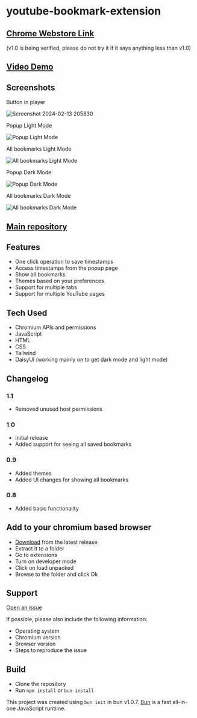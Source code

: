 # youtube-bookmark-extension

## [Chrome Webstore Link](https://chromewebstore.google.com/detail/olhnmcfjcgfmdppcgkmmcbndjlejhjhj/preview?hl=en-GB&authuser=0)


(v1.0 is being verified, please do not try it if it says anything less than v1.0)

## [Video Demo](https://www.youtube.com/watch?v=0n809nd4Zu4&t=2840s)

## Screenshots

Button in player

![Screenshot 2024-02-13 205830](https://github.com/MDAEJA/Assigment_MCT-4_chrome_extension/assets/149299483/66ad9210-7776-4cd2-9364-974eede54add)


Popup Light Mode

![Popup Light Mode](![image](https://github.com/MDAEJA/Assigment_MCT-4_chrome_extension/assets/149299483/05da615c-e0b4-4046-b6be-5c2f57d90b7e)
)

All bookmarks Light Mode

![All bookmarks Light Mode](https://github.com/shah9380/TeamUnityBase/assets/25417313/b0e58b0c-52f9-4419-9323-62496e89e619)

Popup Dark Mode

![Popup Dark Mode](![image](https://github.com/MDAEJA/Assigment_MCT-4_chrome_extension/assets/149299483/a6f29a51-7662-4f00-8143-c03e5b50588b)
)

All bookmarks Dark Mode

![All bookmarks Dark Mode](![image](https://github.com/MDAEJA/Assigment_MCT-4_chrome_extension/assets/149299483/79ccb17e-4e68-4e62-9dc5-4c51198893ca)
)



## [Main repository](https://github.com/MDAEJA/Assigment_MCT-4_chrome_extension.git)

## Features

- One click operation to save timestamps
- Access timestamps from the popup page
- Show all bookmarks 
- Themes based on your preferences
- Support for multiple tabs
- Support for multiple YouTube pages

## Tech Used

- Chromium APIs and permissions
- JavaScript
- HTML
- CSS
- Tailwind
- DaisyUI (working mainly on to get dark mode and light mode)

## Changelog

### 1.1

- Removed unused host permissions

### 1.0

- Initial release
- Added support for seeing all saved bookmarks

### 0.9

- Added themes
- Added UI changes for showing all bookmarks

### 0.8

- Added basic functionality

## Add to your chromium based browser

- [Download](https://github.com/MDAEJA/Assigment_MCT-4_chrome_extension.git) from the latest release
- Extract it to a folder
- Go to extensions
- Turn on developer mode
- Click on load unpacked
- Browse to the folder and click Ok

## Support

[Open an issue](https://github.com/MDAEJA/Assigment_MCT-4_chrome_extension.git)

If possible, please also include the following information:

- Operating system
- Chromium version
- Browser version
- Steps to reproduce the issue

## Build

- Clone the repository
- Run `npm install` or `bun install`

This project was created using `bun init` in bun v1.0.7. [Bun](https://bun.sh) is a fast all-in-one JavaScript runtime.
